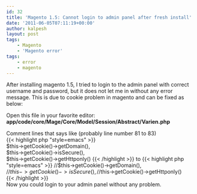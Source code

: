 ```yaml
---
id: 32
title: 'Magento 1.5: Cannot login to admin panel after fresh install'
date: '2011-06-05T07:11:19+00:00'
author: kalpesh
layout: post
tags:
    - Magento
    - 'Magento error'
tags:
    - error
    - magento
---
```


After installing magento 1.5, I tried to login to the admin panel with correct username and password, but it does not let me in without any error message. This is due to cookie problem in magento and can be fixed as below:

Open this file in your favorite editor: **app/code/core/Mage/Core/Model/Session/Abstract/Varien.php**

Comment lines that says like (probably line number 81 to 83)  
{{< highlight php "style=emacs" >}}  
$this->getCookie()->getDomain(),  
$this->getCookie()->isSecure(),  
$this->getCookie()->getHttponly()  
{{< /highlight >}}  
to  
{{< highlight php "style=emacs" >}}  
//$this->getCookie()->getDomain(),  
//$this->getCookie()->isSecure(),  
//$this->getCookie()->getHttponly()  
{{< /highlight >}}  
Now you could login to your admin panel without any problem.